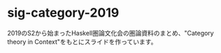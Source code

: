# sig-category-2019
2019のS2から始まったHaskell圏論文化会の圏論資料のまとめ、"Category theory in Context"をもとにスライドを作っています。
